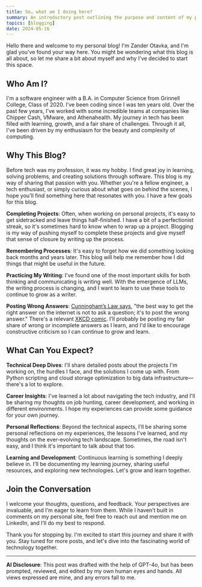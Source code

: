```yaml
---
title: So… what am I doing here?
summary: An introductory post outlining the purpose and content of my personal blog, including technical deep dives, career insights, and personal reflections.
topics: [blogging]
date: 2024-05-16
---
```


Hello there and welcome to my personal blog! I'm Zander Otavka, and I'm glad
you've found your way here. You might be wondering what this blog is all about,
so let me share a bit about myself and why I've decided to start this space.

## Who Am I?

I'm a software engineer with a B.A. in Computer Science from Grinnell College,
Class of 2020. I’ve been coding since I was ten years old. Over the past few
years, I've worked with some incredible teams at companies like Chipper Cash,
VMware, and Athenahealth. My journey in tech has been filled with learning,
growth, and a fair share of challenges. Through it all, I've been driven by my
enthusiasm for the beauty and complexity of computing.

## Why This Blog?

Before tech was my profession, it was my hobby. I find great joy in learning,
solving problems, and creating solutions through software. This blog is my way
of sharing that passion with you. Whether you're a fellow engineer, a tech
enthusiast, or simply curious about what goes on behind the scenes, I hope
you'll find something here that resonates with you. I have a few goals for this
blog.

**Completing Projects**: Often, when working on personal projects, it's easy to
get sidetracked and leave things half-finished. I have a bit of a perfectionist
streak, so it's sometimes hard to know when to wrap up a project. Blogging is my
way of pushing myself to complete these projects and give myself that sense of
closure by writing up the process.

**Remembering Processes**: It's easy to forget how we did something looking back
months and years later. This blog will help me remember how I did things that
might be useful in the future.

**Practicing My Writing**: I've found one of the most important skills for both
thinking and communicating is writing well. With the emergence of LLMs, the
writing process is changing, and I want to learn to use these tools to continue
to grow as a writer.

**Posting Wrong Answers**: [Cunningham’s Law
says](https://meta.wikimedia.org/wiki/Cunningham%27s_Law), "the best way to get
the right answer on the internet is not to ask a question; it's to post the
wrong answer." There's a relevant [XKCD comic](https://xkcd.com/386/). I'll
probably be posting my fair share of wrong or incomplete answers as I learn, and
I'd like to encourage constructive criticism so I can continue to grow and
learn.

## What Can You Expect?

**Technical Deep Dives**: I'll share detailed posts about the projects I'm
working on, the hurdles I face, and the solutions I come up with. From Python
scripting and cloud storage optimization to big data infrastructure—there's a
lot to explore.

**Career Insights**: I've learned a lot about navigating the tech industry, and
I'll be sharing my thoughts on job hunting, career development, and working in
different environments. I hope my experiences can provide some guidance for your
own journey.

**Personal Reflections**: Beyond the technical aspects, I'll be sharing some
personal reflections on my experiences, the lessons I've learned, and my
thoughts on the ever-evolving tech landscape. Sometimes, the road isn't easy,
and I think it's important to talk about that too.

**Learning and Development**: Continuous learning is something I deeply believe
in. I'll be documenting my learning journey, sharing useful resources, and
exploring new technologies. Let's grow and learn together.

## Join the Conversation

I welcome your thoughts, questions, and feedback. Your perspectives are
invaluable, and I'm eager to learn from them. While I haven’t built in comments
on my personal site, feel free to reach out and mention me on LinkedIn, and I’ll
do my best to respond.

Thank you for stopping by. I'm excited to start this journey and share it with
you. Stay tuned for more posts, and let's dive into the fascinating world of
technology together.

---

**AI Disclosure**: This post was drafted with the help of GPT-4o, but has been
prompted, reviewed, and edited by my own human eyes and hands. All views
expressed are mine, and any errors fall to me.
